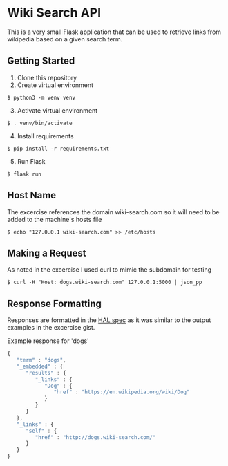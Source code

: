 # Wiki Search API
This is a very small Flask application that can be used to retrieve links from wikipedia based on a given search term.

## Getting Started
1. Clone this repository
2. Create virtual environment
```
$ python3 -m venv venv
```
3. Activate virtual environment 
```
$ . venv/bin/activate
```
4. Install requirements
```
$ pip install -r requirements.txt
```
5. Run Flask 
```
$ flask run
```

## Host Name
The excercise references the domain wiki-search.com so it will need to be added to the machine's hosts file

```
$ echo "127.0.0.1 wiki-search.com" >> /etc/hosts
```

## Making a Request
As noted in the excercise I used curl to mimic the subdomain for testing

```
$ curl -H "Host: dogs.wiki-search.com" 127.0.0.1:5000 | json_pp
```

## Response Formatting
Responses are formatted in the [HAL spec](https://apigility.org/documentation/api-primer/halprimer) as it was similar to the output examples in the excercise gist.

Example response for 'dogs'

```javascript
{
   "term" : "dogs",
   "_embedded" : {
      "results" : {
         "_links" : {
            "Dog" : {
               "href" : "https://en.wikipedia.org/wiki/Dog"
            }
         }
      }
   },
   "_links" : {
      "self" : {
         "href" : "http://dogs.wiki-search.com/"
      }
   }
}
```